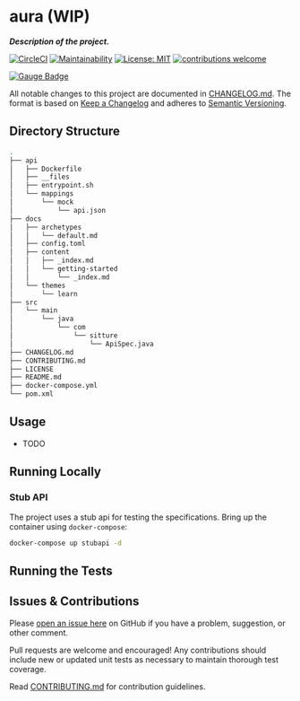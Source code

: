 # aura (WIP)
*__Description of the project.__*

[![CircleCI](https://circleci.com/gh/sitture/aura.svg?style=shield)](https://circleci.com/gh/sitture/aura) [![Maintainability](https://api.codeclimate.com/v1/badges/b5cc25a0c4b0722a6c60/maintainability)](https://codeclimate.com/github/sitture/aura/maintainability) [![License: MIT](https://img.shields.io/badge/License-MIT-yellow.svg?maxAge=2592000)](https://opensource.org/licenses/MIT) [![contributions welcome](https://img.shields.io/badge/contributions-welcome-brightgreen.svg?style=flat)](../../issues)

[![Gauge Badge](https://gauge.org/Gauge_Badge.svg)](https://gauge.org)

All notable changes to this project are documented in [CHANGELOG.md](CHANGELOG.md).
The format is based on [Keep a Changelog](http://keepachangelog.com/en/1.0.0/)
and adheres to [Semantic Versioning](http://semver.org/spec/v2.0.0.html).

## Directory Structure

```bash
.
├── api
│   ├── Dockerfile
│   ├── __files
│   ├── entrypoint.sh
│   └── mappings
│       └── mock
│           └── api.json
├── docs
│   ├── archetypes
│   │   └── default.md
│   ├── config.toml
│   ├── content
│   │   ├── _index.md
│   │   └── getting-started
│   │       └── _index.md
│   └── themes
│       └── learn
├── src
│   └── main
│       └── java
│           └── com
│               └── sitture
│                   └── ApiSpec.java
├── CHANGELOG.md
├── CONTRIBUTING.md
├── LICENSE
├── README.md
├── docker-compose.yml
└── pom.xml
```

## Usage

* TODO

## Running Locally

### Stub API

The project uses a stub api for testing the specifications. Bring up the container using `docker-compose`:

```bash
docker-compose up stubapi -d
```

## Running the Tests



## Issues & Contributions

Please [open an issue here](../../issues) on GitHub if you have a problem, suggestion, or other comment.

Pull requests are welcome and encouraged! Any contributions should include new or updated unit tests as necessary to maintain thorough test coverage.

Read [CONTRIBUTING.md](CONTRIBUTING.md) for contribution guidelines.
